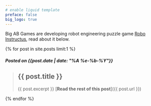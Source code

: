 ```yaml
---
# enable liquid template
preface: false
big_logo: true
---
```

Big AB Games are developing robot engineering puzzle game [Robo Instructus](https://www.roboinstruct.us), read about it below.

{% for post in site.posts limit:1 %}
##### Posted on {{post.date | date: "%A %e-%b-%Y"}}

> ## {{ post.title }}
> {{ post.excerpt }}
[<b>Read the rest of this post</b>]({{ post.url }})


{% endfor %}
